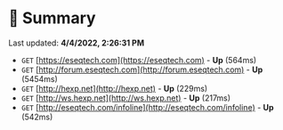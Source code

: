 # 📖 Summary
Last updated: **4/4/2022, 2:26:31 PM**

- `GET` [https://eseqtech.com](https://eseqtech.com) - **Up** (564ms)
- `GET` [http://forum.eseqtech.com](http://forum.eseqtech.com) - **Up** (5454ms)
- `GET` [http://hexp.net](http://hexp.net) - **Up** (229ms)
- `GET` [http://ws.hexp.net](http://ws.hexp.net) - **Up** (217ms)
- `GET` [http://eseqtech.com/infoline](http://eseqtech.com/infoline) - **Up** (542ms)

